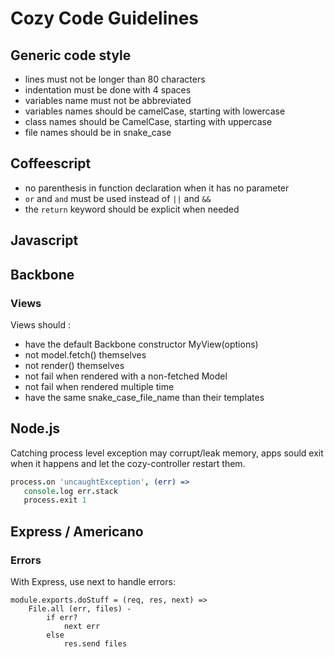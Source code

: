 # Cozy Code Guidelines

## Generic code style
* lines must not be longer than 80 characters
* indentation must be done with 4 spaces
* variables name must not be abbreviated
* variables names should be camelCase, starting with lowercase
* class names should be CamelCase, starting with uppercase
* file names should be in snake_case

## Coffeescript
* no parenthesis in function declaration when it has no parameter
* `or` and `and` must be used instead of `||` and `&&`
* the `return` keyword should be explicit when needed

## Javascript

## Backbone

### Views
Views should :
- have the default Backbone constructor MyView(options)
- not model.fetch() themselves
- not render() themselves
- not fail when rendered with a non-fetched Model
- not fail when rendered multiple time
- have the same snake_case_file_name than their templates

## Node.js
Catching process level exception may corrupt/leak memory, apps sould exit when it happens
and let the cozy-controller restart them.
```coffee
process.on 'uncaughtException', (err) =>
   console.log err.stack
   process.exit 1
```

## Express / Americano

### Errors

With Express, use next to handle errors:

    module.exports.doStuff = (req, res, next) =>
        File.all (err, files) -
            if err?
                next err
            else
                res.send files
